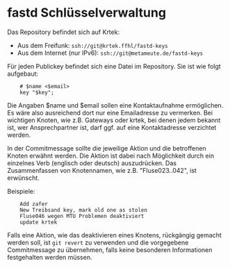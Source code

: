# fastd Schlüsselverwaltung

Das Repository befindet sich auf Krtek:

* Aus dem Freifunk:            `ssh://git@krtek.ffhl/fastd-keys`
* Aus dem Internet (nur IPv6): `ssh://git@metameute.de/fastd-keys`

Für jeden Publickey befindet sich eine Datei im Repository. Sie ist
wie folgt aufgebaut:
```
    # $name <$email>
    key "$key";
```

Die Angaben $name und $email sollen eine Kontaktaufnahme ermöglichen.
Es wäre also ausreichend dort nur eine Emailadresse zu vermerken. Bei
wichtigen Knoten, wie z.B. Gateways oder krtek, bei denen jedem bekannt
ist, wer Ansprechpartner ist, darf ggf. auf eine Kontaktadresse
verzichtet werden.

In der Commitmessage sollte die jeweilige Aktion und die betroffenen
Knoten erwähnt werden. Die Aktion ist dabei nach Möglichkeit durch ein
einzelnes Verb (englisch oder deutsch) auszudrücken. Das Zusammenfassen
von Knotennamen, wie z.B. "Fluse023..042", ist erwünscht.

Beispiele:

```
    Add zafer
    New Treibsand key, mark old one as stolen
    Fluse046 wegen MTU Problemen deaktiviert
    update krtek
```

Falls eine Aktion, wie das deaktivieren eines Knotens, rückgängig
gemacht werden soll, ist `git revert` zu verwenden und die vorgegebene
Commitmessage zu übernehmen, falls keine besonderen Informationen
festgehalten werden müssen.
